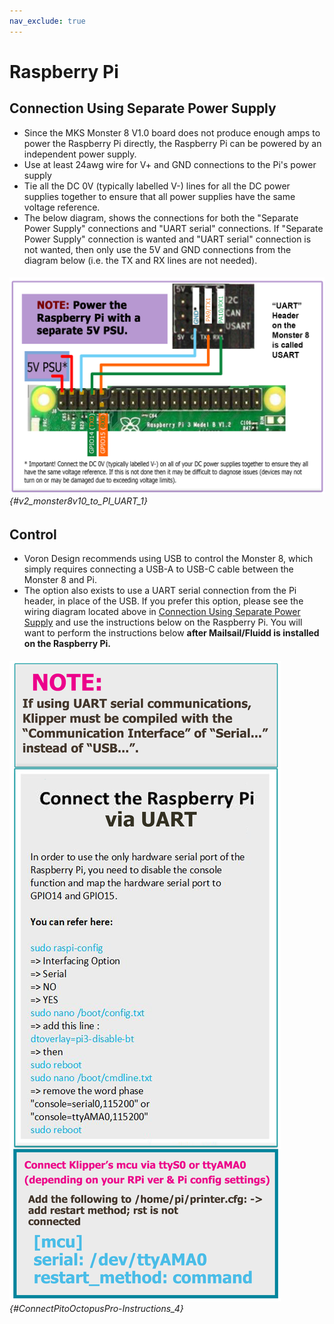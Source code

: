 ```yaml
---
nav_exclude: true
---
```

# Raspberry Pi

## Connection Using Separate Power Supply
* Since the MKS Monster 8 V1.0 board does not produce enough amps to power the Raspberry Pi directly, the Raspberry Pi can be powered by an independent power supply.
* Use at least 24awg wire for V+ and GND connections to the Pi's power supply
* Tie all the DC 0V (typically labelled V-) lines for all the DC power supplies together to ensure that all power supplies have the same voltage reference.
* The below diagram, shows the connections for both the "Separate Power Supply" connections and "UART serial" connections.  If "Separate Power Supply" connection is wanted and "UART serial" connection is not wanted, then only use the 5V and GND connections from the diagram below (i.e. the TX and RX lines are not needed).

###### ![](./images/v2_monster8v10_to_PI_UART.png) {#v2_monster8v10_to_PI_UART_1}

## Control

* Voron Design recommends using USB to control the Monster 8, which simply requires connecting a USB-A to USB-C cable between the Monster 8 and Pi.
* The option also exists to use a UART serial connection from the Pi header, in place of the USB.  If you prefer this option, please see the wiring diagram located above in [Connection Using Separate Power Supply](#connection-using-separate-power-supply) and use the instructions below on the Raspberry Pi.  You will want to perform the instructions below **after Mailsail/Fluidd is installed on the Raspberry Pi.**

###### ![](./images/ConnectPitoMCU-Instructions.png) {#ConnectPitoOctopusPro-Instructions_4}